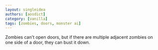 ```yaml
---
layout: singleidea
authors: [aosdict]
category: [vanilla]
tags: [zombies, doors, monster ai]
---
```

Zombies can't open doors, but if there are multiple adjacent zombies on one side of a door, they can bust it down.
